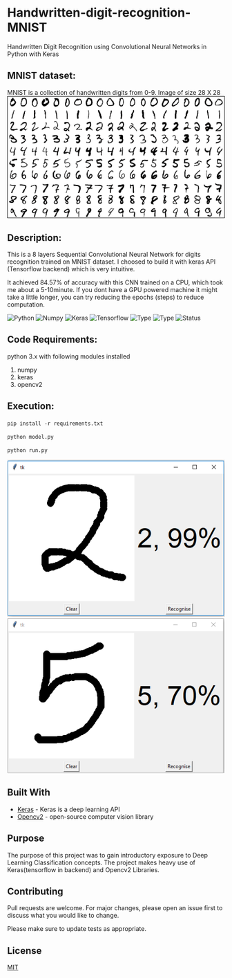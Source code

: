 # Handwritten-digit-recognition-MNIST

Handwritten Digit Recognition using Convolutional Neural Networks in Python with Keras

## MNIST dataset:

MNIST is a collection of handwritten digits from 0-9. Image of size 28 X 28
![MNIST](mnist-sample.png)

## Description:

This is a 8 layers Sequential Convolutional Neural Network for digits recognition trained on MNIST dataset. I choosed to build it with keras API (Tensorflow backend) which is very intuitive.

It achieved 84.57% of accuracy with this CNN trained on a CPU, which took me about a 5-10minute. If you dont have a GPU powered machine it might take a little longer, you can try reducing the epochs (steps) to reduce computation.

![Python](https://img.shields.io/badge/python-3.x-orange.svg)
![Numpy](https://img.shields.io/badge/Numpy-1.20.3-blue)
![Keras](https://img.shields.io/badge/Keras-2.4.0-red)
![Tensorflow](https://img.shields.io/badge/Tensorflow-2.0-orange)
![Type](https://img.shields.io/badge/Deep-Learning-red.svg) ![Type](https://img.shields.io/badge/Type-Supervised-yellow.svg)
![Status](https://img.shields.io/badge/Status-Completed-yellowgreen.svg)

## Code Requirements:

python 3.x with following modules installed

1. numpy
2. keras
3. opencv2


## Execution:

`pip install -r requirements.txt`

`python model.py`

`python run.py`

![Output](i1.png)
![Output](i2.png)

## Built With
* [Keras](https://keras.io/about/) - Keras is a deep learning API
* [Opencv2](https://opencv.org/) - open-source computer vision library

## Purpose
The purpose of this project was to gain introductory exposure to Deep Learning Classification concepts. The project makes heavy use of Keras(tensorflow in backend) and Opencv2 Libraries.

## Contributing
Pull requests are welcome. For major changes, please open an issue first to discuss what you would like to change.

Please make sure to update tests as appropriate.

## License

[MIT](https://choosealicense.com/licenses/mit/)
